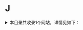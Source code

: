 # J
<details>
<summary>
本目录共收录1个网站，详情见如下：
</summary>

- [简书](https://github.com/zirawell/Ad-Cleaner/tree/main/Adblock/Web/J/%E7%AE%80%E4%B9%A6)

</details>